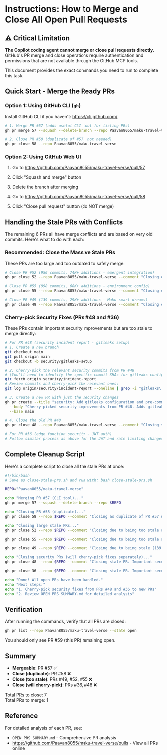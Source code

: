 # Instructions: How to Merge and Close All Open Pull Requests

## ⚠️ Critical Limitation

**The Copilot coding agent cannot merge or close pull requests directly.** GitHub's PR merge and close operations require authentication and permissions that are not available through the GitHub MCP tools.

This document provides the exact commands you need to run to complete this task.

## Quick Start - Merge the Ready PRs

### Option 1: Using GitHub CLI (`gh`)

Install GitHub CLI if you haven't: https://cli.github.com/

```bash
# 1. Merge PR #57 (adds useful CLI tool for listing PRs)
gh pr merge 57 --squash --delete-branch --repo Paavan8055/maku-travel-verse

# 2. Close PR #58 (duplicate of #57, not needed)
gh pr close 58 --repo Paavan8055/maku-travel-verse
```

### Option 2: Using GitHub Web UI

1. Go to https://github.com/Paavan8055/maku-travel-verse/pull/57
2. Click "Squash and merge" button
3. Delete the branch after merging

4. Go to https://github.com/Paavan8055/maku-travel-verse/pull/58
5. Click "Close pull request" button (do NOT merge)

## Handling the Stale PRs with Conflicts

The remaining 6 PRs all have merge conflicts and are based on very old commits. Here's what to do with each:

### Recommended: Close the Massive Stale PRs

These PRs are too large and too outdated to safely merge:

```bash
# Close PR #52 (956 commits, 74K+ additions - emergent integration)
gh pr close 52 --repo Paavan8055/maku-travel-verse --comment "Closing due to being too stale and too large. Please recreate as smaller, focused PRs if functionality is still needed."

# Close PR #55 (898 commits, 68K+ additions - environment config)
gh pr close 55 --repo Paavan8055/maku-travel-verse --comment "Closing due to being too stale and too large. Please recreate as smaller, focused PRs if functionality is still needed."

# Close PR #49 (139 commits, 29K+ additions - Maku smart dreams)
gh pr close 49 --repo Paavan8055/maku-travel-verse --comment "Closing due to being stale. Please recreate with current main as base if functionality is still needed."
```

### Cherry-pick Security Fixes (PRs #48 and #36)

These PRs contain important security improvements but are too stale to merge directly:

```bash
# For PR #48 (security incident report - gitleaks setup)
# 1. Create a new branch
git checkout main
git pull origin main
git checkout -b security/gitleaks-setup

# 2. Cherry-pick the relevant security commits from PR #48
# (You'll need to identify the specific commit SHAs for gitleaks config)
git fetch origin security/incident-report
# Review commits and cherry-pick the relevant ones:
git log origin/security/incident-report --oneline | grep -i "gitleaks\|security"

# 3. Create a new PR with just the security changes
gh pr create --title "security: Add gitleaks configuration and pre-commit hooks" \
  --body "Cherry-picked security improvements from PR #48. Adds gitleaks scanning to prevent secret commits." \
  --base main

# 4. Close the old PR #48
gh pr close 48 --repo Paavan8055/maku-travel-verse --comment "Closing stale PR. Security fixes have been cherry-picked to a new PR."

# For PR #36 (edge function security - JWT auth)
# Follow similar process as above for the JWT and rate limiting changes
```

## Complete Cleanup Script

Here's a complete script to close all the stale PRs at once:

```bash
#!/bin/bash
# Save as close-stale-prs.sh and run with: bash close-stale-prs.sh

REPO="Paavan8055/maku-travel-verse"

echo "Merging PR #57 (CLI tool)..."
gh pr merge 57 --squash --delete-branch --repo $REPO

echo "Closing PR #58 (duplicate)..."
gh pr close 58 --repo $REPO --comment "Closing as duplicate of PR #57 which has been merged."

echo "Closing large stale PRs..."
gh pr close 52 --repo $REPO --comment "Closing due to being too stale and too large (956 commits, 74K+ additions). Please recreate as smaller, focused PRs if functionality is still needed."

gh pr close 55 --repo $REPO --comment "Closing due to being too stale and too large (898 commits, 68K+ additions). Please recreate as smaller, focused PRs if functionality is still needed."

gh pr close 49 --repo $REPO --comment "Closing due to being stale (139 commits, 29K+ additions). Please recreate with current main as base if functionality is still needed."

echo "Closing security PRs (will cherry-pick fixes separately)..."
gh pr close 48 --repo $REPO --comment "Closing stale PR. Important security fixes (gitleaks setup) will be cherry-picked to a new PR from current main."

gh pr close 36 --repo $REPO --comment "Closing stale PR. Important security fixes (JWT auth, rate limiting) will be cherry-picked to a new PR from current main."

echo "Done! All open PRs have been handled."
echo "Next steps:"
echo "1. Cherry-pick security fixes from PRs #48 and #36 to new PRs"
echo "2. Review OPEN_PRS_SUMMARY.md for detailed analysis"
```

## Verification

After running the commands, verify that all PRs are closed:

```bash
gh pr list --repo Paavan8055/maku-travel-verse --state open
```

You should only see PR #59 (this PR) remaining open.

## Summary

- **Mergeable**: PR #57 ✅
- **Close (duplicate)**: PR #58 ❌
- **Close (too stale)**: PRs #49, #52, #55 ❌
- **Close (will cherry-pick)**: PRs #36, #48 ❌

Total PRs to close: 7  
Total PRs to merge: 1

## Reference

For detailed analysis of each PR, see:
- `OPEN_PRS_SUMMARY.md` - Comprehensive PR analysis
- https://github.com/Paavan8055/maku-travel-verse/pulls - View all PRs online
